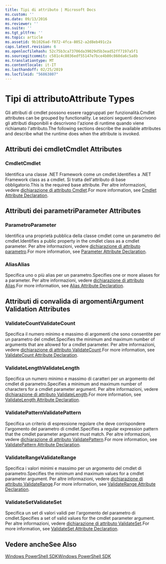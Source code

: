 ```yaml
---
title: Tipi di attributo | Microsoft Docs
ms.custom: ''
ms.date: 09/13/2016
ms.reviewer: ''
ms.suite: ''
ms.tgt_pltfrm: ''
ms.topic: article
ms.assetid: 9b1026ad-f072-4fca-8052-a2d8eb491c2a
caps.latest.revision: 6
ms.openlocfilehash: 52c75b3ca73706da39029d5b3ead52ff7197a5f1
ms.sourcegitcommit: c581c4c8036edf55147e7bce4b00c860da6c5a8b
ms.translationtype: MT
ms.contentlocale: it-IT
ms.lasthandoff: 02/25/2019
ms.locfileid: "56863807"
---
```

# <a name="attribute-types"></a><span data-ttu-id="fe6cf-102">Tipi di attributo</span><span class="sxs-lookup"><span data-stu-id="fe6cf-102">Attribute Types</span></span>

<span data-ttu-id="fe6cf-103">Gli attributi di cmdlet possono essere raggruppati per funzionalità.</span><span class="sxs-lookup"><span data-stu-id="fe6cf-103">Cmdlet attributes can be grouped by functionality.</span></span>
<span data-ttu-id="fe6cf-104">Le sezioni seguenti descrivono gli attributi disponibili e descrivono l'azione di runtime quando viene richiamato l'attributo.</span><span class="sxs-lookup"><span data-stu-id="fe6cf-104">The following sections describe the available attributes and describe what the runtime does when the attribute is invoked.</span></span>

## <a name="cmdlet-attributes"></a><span data-ttu-id="fe6cf-105">Attributi dei cmdlet</span><span class="sxs-lookup"><span data-stu-id="fe6cf-105">Cmdlet Attributes</span></span>

### <a name="cmdlet"></a><span data-ttu-id="fe6cf-106">Cmdlet</span><span class="sxs-lookup"><span data-stu-id="fe6cf-106">Cmdlet</span></span>

<span data-ttu-id="fe6cf-107">Identifica una classe .NET Framework come un cmdlet.</span><span class="sxs-lookup"><span data-stu-id="fe6cf-107">Identifies a .NET Framework class as a cmdlet.</span></span>
<span data-ttu-id="fe6cf-108">Si tratta dell'attributo di base obbligatorio.</span><span class="sxs-lookup"><span data-stu-id="fe6cf-108">This is the required base attribute.</span></span>
<span data-ttu-id="fe6cf-109">Per altre informazioni, vedere [dichiarazione di attributo Cmdlet](./cmdlet-attribute-declaration.md).</span><span class="sxs-lookup"><span data-stu-id="fe6cf-109">For more information, see [Cmdlet Attribute Declaration](./cmdlet-attribute-declaration.md).</span></span>

## <a name="parameter-attributes"></a><span data-ttu-id="fe6cf-110">Attributi dei parametri</span><span class="sxs-lookup"><span data-stu-id="fe6cf-110">Parameter Attributes</span></span>

### <a name="parameter"></a><span data-ttu-id="fe6cf-111">Parametro</span><span class="sxs-lookup"><span data-stu-id="fe6cf-111">Parameter</span></span>

<span data-ttu-id="fe6cf-112">Identifica una proprietà pubblica della classe cmdlet come un parametro del cmdlet.</span><span class="sxs-lookup"><span data-stu-id="fe6cf-112">Identifies a public property in the cmdlet class as a cmdlet parameter.</span></span>
<span data-ttu-id="fe6cf-113">Per altre informazioni, vedere [dichiarazione di attributo parametro](./parameter-attribute-declaration.md).</span><span class="sxs-lookup"><span data-stu-id="fe6cf-113">For more information, see [Parameter Attribute Declaration](./parameter-attribute-declaration.md).</span></span>

### <a name="alias"></a><span data-ttu-id="fe6cf-114">Alias</span><span class="sxs-lookup"><span data-stu-id="fe6cf-114">Alias</span></span>

<span data-ttu-id="fe6cf-115">Specifica uno o più alias per un parametro.</span><span class="sxs-lookup"><span data-stu-id="fe6cf-115">Specifies one or more aliases for a parameter.</span></span>
<span data-ttu-id="fe6cf-116">Per altre informazioni, vedere [dichiarazione di attributo Alias](./alias-attribute-declaration.md).</span><span class="sxs-lookup"><span data-stu-id="fe6cf-116">For more information, see [Alias Attribute Declaration](./alias-attribute-declaration.md).</span></span>

## <a name="argument-validation-attributes"></a><span data-ttu-id="fe6cf-117">Attributi di convalida di argomenti</span><span class="sxs-lookup"><span data-stu-id="fe6cf-117">Argument Validation Attributes</span></span>

### <a name="validatecount"></a><span data-ttu-id="fe6cf-118">ValidateCount</span><span class="sxs-lookup"><span data-stu-id="fe6cf-118">ValidateCount</span></span>

<span data-ttu-id="fe6cf-119">Specifica il numero minimo e massimo di argomenti che sono consentite per un parametro del cmdlet.</span><span class="sxs-lookup"><span data-stu-id="fe6cf-119">Specifies the minimum and maximum number of arguments that are allowed for a cmdlet parameter.</span></span>
<span data-ttu-id="fe6cf-120">Per altre informazioni, vedere [dichiarazione di attributo ValidateCount](./validatecount-attribute-declaration.md).</span><span class="sxs-lookup"><span data-stu-id="fe6cf-120">For more information, see [ValidateCount Attribute Declaration](./validatecount-attribute-declaration.md).</span></span>

### <a name="validatelength"></a><span data-ttu-id="fe6cf-121">ValidateLength</span><span class="sxs-lookup"><span data-stu-id="fe6cf-121">ValidateLength</span></span>

<span data-ttu-id="fe6cf-122">Specifica un numero minimo e massimo di caratteri per un argomento del cmdlet di parametro.</span><span class="sxs-lookup"><span data-stu-id="fe6cf-122">Specifies a minimum and maximum number of characters for a cmdlet parameter argument.</span></span>
<span data-ttu-id="fe6cf-123">Per altre informazioni, vedere [dichiarazione di attributo ValidateLength](./validatelength-attribute-declaration.md).</span><span class="sxs-lookup"><span data-stu-id="fe6cf-123">For more information, see [ValidateLength Attribute Declaration](./validatelength-attribute-declaration.md).</span></span>

### <a name="validatepattern"></a><span data-ttu-id="fe6cf-124">ValidatePattern</span><span class="sxs-lookup"><span data-stu-id="fe6cf-124">ValidatePattern</span></span>

<span data-ttu-id="fe6cf-125">Specifica un criterio di espressione regolare che deve corrispondere l'argomento del parametro di cmdlet.</span><span class="sxs-lookup"><span data-stu-id="fe6cf-125">Specifies a regular expression pattern that the cmdlet parameter argument must match.</span></span>
<span data-ttu-id="fe6cf-126">Per altre informazioni, vedere [dichiarazione di attributo ValidatePattern](./validatepattern-attribute-declaration.md).</span><span class="sxs-lookup"><span data-stu-id="fe6cf-126">For more information, see [ValidatePattern Attribute Declaration](./validatepattern-attribute-declaration.md).</span></span>

### <a name="validaterange"></a><span data-ttu-id="fe6cf-127">ValidateRange</span><span class="sxs-lookup"><span data-stu-id="fe6cf-127">ValidateRange</span></span>

<span data-ttu-id="fe6cf-128">Specifica i valori minimi e massimo per un argomento del cmdlet di parametro.</span><span class="sxs-lookup"><span data-stu-id="fe6cf-128">Specifies the minimum and maximum values for a cmdlet parameter argument.</span></span>
<span data-ttu-id="fe6cf-129">Per altre informazioni, vedere [dichiarazione di attributo ValidateRange](./validaterange-attribute-declaration.md).</span><span class="sxs-lookup"><span data-stu-id="fe6cf-129">For more information, see [ValidateRange Attribute Declaration](./validaterange-attribute-declaration.md).</span></span>

### <a name="validateset"></a><span data-ttu-id="fe6cf-130">ValidateSet</span><span class="sxs-lookup"><span data-stu-id="fe6cf-130">ValidateSet</span></span>

<span data-ttu-id="fe6cf-131">Specifica un set di valori validi per l'argomento del parametro di cmdlet.</span><span class="sxs-lookup"><span data-stu-id="fe6cf-131">Specifies a set of valid values for the cmdlet parameter argument.</span></span>
<span data-ttu-id="fe6cf-132">Per altre informazioni, vedere [dichiarazione di attributo ValidateSet](./validateset-attribute-declaration.md).</span><span class="sxs-lookup"><span data-stu-id="fe6cf-132">For more information, see [ValidateSet Attribute Declaration](./validateset-attribute-declaration.md).</span></span>

## <a name="see-also"></a><span data-ttu-id="fe6cf-133">Vedere anche</span><span class="sxs-lookup"><span data-stu-id="fe6cf-133">See Also</span></span>

[<span data-ttu-id="fe6cf-134">Windows PowerShell SDK</span><span class="sxs-lookup"><span data-stu-id="fe6cf-134">Windows PowerShell SDK</span></span>](../windows-powershell-reference.md)
